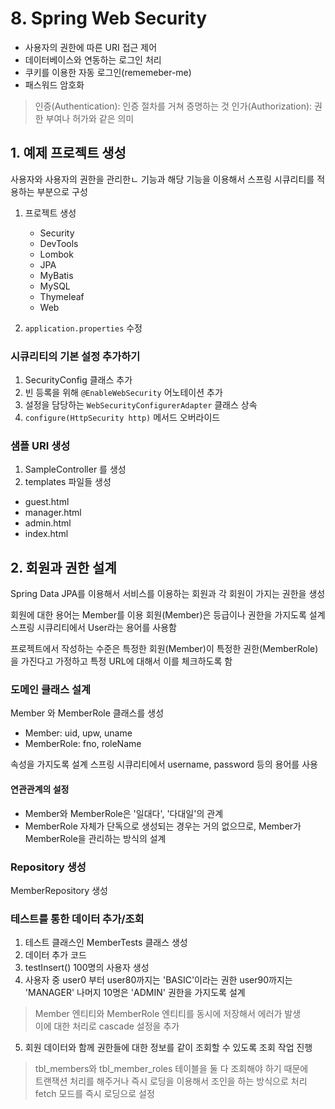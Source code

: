 # 8. Spring Web Security
- 사용자의 권한에 따른 URI 접근 제어
- 데이터베이스와 연동하는 로그인 처리
- 쿠키를 이용한 자동 로그인(rememeber-me)
- 패스워드 암호화

> 인증(Authentication): 인증 절차를 거쳐 증명하는 것
> 인가(Authorization): 권한 부여나 허가와 같은 의미

## 1. 예제 프로젝트 생성
사용자와 사용자의 권한을 관리한ㄴ 기능과 해당 기능을 이용해서 스프링 시큐리티를 적용하는 부분으로 구성

1. 프로젝트 생성
   - Security
   - DevTools
   - Lombok
   - JPA
   - MyBatis
   - MySQL
   - Thymeleaf
   - Web

2. `application.properties` 수정

### 시큐리티의 기본 설정 추가하기
1. SecurityConfig 클래스 추가
2. 빈 등록을 위해 `@EnableWebSecurity` 어노테이션 추가
3. 설정을 담당하는 `WebSecurityConfigurerAdapter` 클래스 상속
4. `configure(HttpSecurity http)` 메서드 오버라이드

### 샘플 URI 생성
1. SampleController 를 생성
2. templates 파일들 생성
  - guest.html
  - manager.html
  - admin.html
  - index.html

## 2. 회원과 권한 설계
Spring Data JPA를 이용해서 서비스를 이용하는 회원과 각 회원이 가지는 권한을 생성

회원에 대한 용어는 Member를 이용
회원(Member)은 등급이나 권한을 가지도록 설계
스프링 시큐리티에서 User라는 용어를 사용함

프로젝트에서 작성하는 수준은 특정한 회원(Member)이 특정한 권한(MemberRole)을 가진다고 가정하고
특정 URL에 대해서 이를 체크하도록 함

### 도메인 클래스 설계
Member 와 MemberRole 클래스를 생성
- Member: uid, upw, uname
- MemberRole: fno, roleName

속성을 가지도록 설계
스프링 시큐리티에서 username, password 등의 용어를 사용

#### 연관관계의 설정
- Member와 MemberRole은 '일대다', '다대일'의 관계
- MemberRole 자체가 단독으로 생성되는 경우는 거의 없으므로, Member가 MemberRole을 관리하는 방식의 설계

### Repository 생성
MemberRepository 생성

### 테스트를 통한 데이터 추가/조회
1. 테스트 클래스인 MemberTests 클래스 생성
2. 데이터 추가 코드
3. testInsert() 100명의 사용자 생성
4. 사용자 중 user0 부터 user80까지는 'BASIC'이라는 권한
   user90까지는 'MANAGER' 나머지 10명은 'ADMIN' 권한을 가지도록 설계

> Member 엔티티와 MemberRole 엔티티를 동시에 저장해서 에러가 발생  
> 이에 대한 처리로 cascade 설정을 추가

5. 회원 데이터와 함께 권한들에 대한 정보를 같이 조회할 수 있도록 조회 작업 진행

> tbl_members와 tbl_member_roles 테이블을 둘 다 조회해야 하기 때문에  
> 트랜잭션 처리를 해주거나 즉시 로딩을 이용해서 조인을 하는 방식으로 처리
> fetch 모드를 즉시 로딩으로 설정